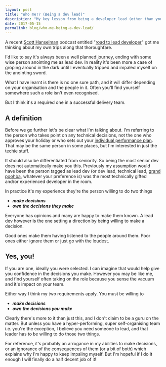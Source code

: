 ```yaml
---
layout: post
title: "Who me!? (Being a dev lead)"
description: "My key lesson from being a developer lead (other than you go to more meetings!)"
date: 2017-05-15
permalink: blog/who-me-being-a-dev-lead/
---
```


A recent [Scott Hanselman](https://www.hanselman.com/) podcast entitled "[road to lead developer](https://hanselminutes.com/574/the-road-to-lead-developer-with-linda-kamau-of-ushahidi)" got me thinking about my own trips along that thoroughfare.

I'd like to say it's always been a well planned journey, ending with some wise person anointing me as lead dev. In reality it's been more a case of groping around in the dark until I eventually tripped and impaled myself on the anointing sword.

What I have learnt is there is no one sure path, and it will differ depending on your organisation and the people in it. Often you'll find yourself somewhere such a role isn't even recognised.

But I think it's a required one in a successful delivery team.

## A definition

Before we go further let's be clear what I'm talking about. I'm referring to the person who takes point on any technical decisions, not the one who approves your holiday or who sets out your [individual performance plan](http://www.performancemagazine.org/what-is-an-individual-performance-plan/). That may be the same person in some places, but I'm interested in just the techie stuff.

It should also be differentiated from seniority. So being the most senior dev does not automatically make you this. Previously my assumption would have been the person tagged as lead dev (or dev lead, technical lead, [grand poohba](https://en.wikipedia.org/wiki/Grand_Poobah), whatever your preference is) was the most technically gifted and/or experienced developer in the room.

In practice it's my experience they're the person willing to do two things

- ***make decisions***
- ***own the decisions they make***

Everyone has opinions and many are happy to make them known. A lead dev however is the one setting a direction by being willing to make a decision.

Good ones make them having listened to the people around them. Poor ones either ignore them or just go with the loudest.

## Yes, you!

If you are one, ideally you were selected. I can imagine that would help give you confidence in the decisions you make. However you may be like me, and find yourself often taking on the role because you sense the vacuum and it's impact on your team.

Either way I think my two requirements apply. You must be willing to

- ***make decisions***
- ***own the decisions you make***

Clearly there's more to it than just this, and I don't claim to be a guru on the matter. But unless you have a hyper-performing, super self-organising team i.e. you're the exception, I believe you need someone to lead, and that leader has to be willing to do those two things.

For reference, it's probably an arrogance in my abilities to make decisions, or an ignorance of the consequences of them (or a bit of both) which explains why I'm happy to keep impaling myself. But I'm hopeful if I do it enough I will finally do a half decent job of it!
